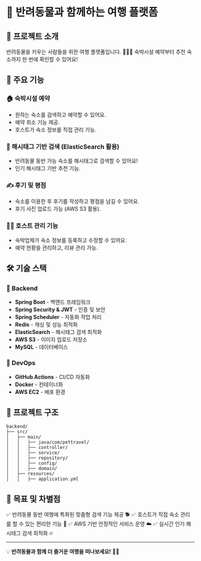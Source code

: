 # 🐾 반려동물과 함께하는 여행 플랫폼

## 🚀 프로젝트 소개
반려동물을 키우는 사람들을 위한 여행 플랫폼입니다. 🏡🐶🐱
숙박시설 예약부터 추천 숙소까지 한 번에 확인할 수 있어요!

## 🎯 주요 기능

### 🏠 숙박시설 예약
- 원하는 숙소를 검색하고 예약할 수 있어요.
- 예약 취소 기능 제공.
- 호스트가 숙소 정보를 직접 관리 가능.

### 🔎 해시태그 기반 검색 (ElasticSearch 활용)
- 반려동물 동반 가능 숙소를 해시태그로 검색할 수 있어요!
- 인기 해시태그 기반 추천 기능.

### ✍ 후기 및 평점
- 숙소를 이용한 후 후기를 작성하고 평점을 남길 수 있어요.
- 후기 사진 업로드 가능 (AWS S3 활용).

### 👨‍💼 호스트 관리 기능
- 숙박업체가 숙소 정보를 등록하고 수정할 수 있어요.
- 예약 현황을 관리하고, 리뷰 관리 가능.

## 🛠 기술 스택

### 📌 Backend
- **Spring Boot** - 백엔드 프레임워크
- **Spring Security & JWT** - 인증 및 보안
- **Spring Scheduler** - 자동화 작업 처리
- **Redis** - 캐싱 및 성능 최적화
- **ElasticSearch** - 해시태그 검색 최적화
- **AWS S3** - 이미지 업로드 저장소
- **MySQL** - 데이터베이스

### 📌 DevOps
- **GitHub Actions** - CI/CD 자동화
- **Docker** - 컨테이너화
- **AWS EC2** - 배포 환경

## 📌 프로젝트 구조
```
backend/
├── src/
│   ├── main/
│   │   ├── java/com/pettravel/
│   │   ├── controller/
│   │   ├── service/
│   │   ├── repository/
│   │   ├── config/
│   │   ├── domain/
│   ├── resources/
│   │   ├── application.yml
```

## 🎯 목표 및 차별점
✅ 반려동물 동반 여행에 특화된 맞춤형 검색 기능 제공 🐕
✅ 호스트가 직접 숙소 관리를 할 수 있는 편리한 기능 💼
✅ AWS 기반 안정적인 서비스 운영 ☁️
✅ 실시간 인기 해시태그 검색 최적화 🔥

---
💡 **반려동물과 함께 더 즐거운 여행을 떠나보세요!** 🐾✨
